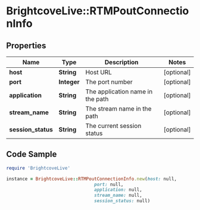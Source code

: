 # BrightcoveLive::RTMPoutConnectionInfo

## Properties

Name | Type | Description | Notes
------------ | ------------- | ------------- | -------------
**host** | **String** | Host URL | [optional] 
**port** | **Integer** | The port number | [optional] 
**application** | **String** | The application name in the path | [optional] 
**stream_name** | **String** | The stream name in the path | [optional] 
**session_status** | **String** | The current session status | [optional] 

## Code Sample

```ruby
require 'BrightcoveLive'

instance = BrightcoveLive::RTMPoutConnectionInfo.new(host: null,
                                 port: null,
                                 application: null,
                                 stream_name: null,
                                 session_status: null)
```


